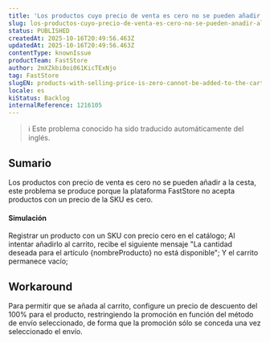 ```yaml
---
title: 'Los productos cuyo precio de venta es cero no se pueden añadir al carrito en FastStore'
slug: los-productos-cuyo-precio-de-venta-es-cero-no-se-pueden-anadir-al-carrito-en-faststore
status: PUBLISHED
createdAt: 2025-10-16T20:49:56.463Z
updatedAt: 2025-10-16T20:49:56.463Z
contentType: knownIssue
productTeam: FastStore
author: 2mXZkbi0oi061KicTExNjo
tag: FastStore
slugEN: products-with-selling-price-is-zero-cannot-be-added-to-the-cart-in-faststore
locale: es
kiStatus: Backlog
internalReference: 1216105
---
```


>ℹ️ Este problema conocido ha sido traducido automáticamente del inglés.

## Sumario


Los productos con precio de venta es cero no se pueden añadir a la cesta, este problema se produce porque la plataforma FastStore no acepta productos con un precio de la SKU es cero.


#### Simulación


Registrar un producto con un SKU con precio cero en el catálogo;
Al intentar añadirlo al carrito, recibe el siguiente mensaje "La cantidad deseada para el artículo {nombreProducto} no está disponible";
Y el carrito permanece vacío;

## Workaround


Para permitir que se añada al carrito, configure un precio de descuento del 100% para el producto, restringiendo la promoción en función del método de envío seleccionado, de forma que la promoción sólo se conceda una vez seleccionado el envío.



